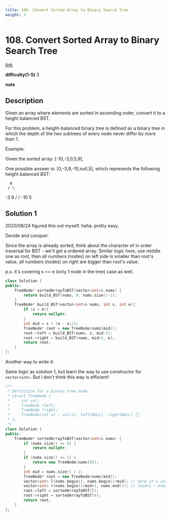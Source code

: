 ```yaml
---
title: 108. Convert Sorted Array to Binary Search Tree
weight: 3
---
```

# 108. Convert Sorted Array to Binary Search Tree   
[link](https://leetcode.com/problems/convert-sorted-array-to-binary-search-tree/)

**difficulty(1-5)**
3

**note**

## Description
Given an array where elements are sorted in ascending order, convert it to a height balanced BST.

For this problem, a height-balanced binary tree is defined as a binary tree in which the depth of the two subtrees of every node never differ by more than 1.

Example:

Given the sorted array: [-10,-3,0,5,9],

One possible answer is: [0,-3,9,-10,null,5], which represents the following height balanced BST:

      0
     / \
   -3   9
   /   /
 -10  5

## Solution 1
2020/08/24 figured this out myself. haha. pretty easy.

Devide and conquer. 

Since the array is already sorted, think about the character of in order traversal for BST - we'll get a ordered array. Similar logic here, use middle one as root, then all numbers (nodes) on left side is smaller than root's value, all numbers (nodes) on right are bigger than root's value.

p.s. it's covering s == e (only 1 node in the tree) case as well.

```c++
class Solution {
public:
    TreeNode* sortedArrayToBST(vector<int>& nums) {
        return build_BST(nums, 0, nums.size()-1);
    }
    TreeNode* build_BST(vector<int>& nums, int s, int e){
        if (s > e){
            return nullptr;
        }
        int mid = s + (e - s)/2;
        TreeNode* root = new TreeNode(nums[mid]);
        root->left = build_BST(nums, s, mid-1);
        root->right = build_BST(nums, mid+1, e);
        return root;
    }
};
```

Another way to write it:

Same logic as solution 1, but learn the way to use constructor for `vector<int>`.
But I don't think this way is efficient!
```c++
/**
 * Definition for a binary tree node.
 * struct TreeNode {
 *     int val;
 *     TreeNode *left;
 *     TreeNode *right;
 *     TreeNode(int x) : val(x), left(NULL), right(NULL) {}
 * };
 */
class Solution {
public:
    TreeNode* sortedArrayToBST(vector<int>& nums) {
        if (nums.size() == 0) {
            return nullptr;
        }
        if (nums.size() == 1) {
            return new TreeNode(nums[0]);
        }
        int mid = nums.size() / 2;
        TreeNode* root = new TreeNode(nums[mid]);
        vector<int> l(nums.begin(), nums.begin()+mid); // here it's index is from [0 ~ mid-1] 
        vector<int> r(nums.begin()+mid+1, nums.end()); // [mid+1 ~ end]
        root->left = sortedArrayToBST(l);
        root->right = sortedArrayToBST(r);
        return root;
    }
};
```